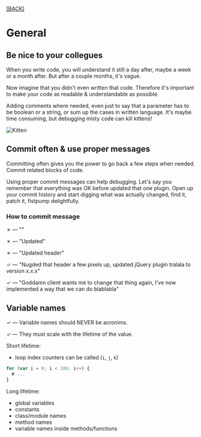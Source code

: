 [[BACK]](README.md)

# General

## Be nice to your collegues

When you write code, you will understand it still a day after, maybe a week or a month after. But after a couple months, it's vague. 

Now imagine that you didn't even written that code. Therefore it's important to make your code as readable & understandable as possible. 

Adding comments where needed, even just to say that a parameter has to be boolean or a string, or sum up the cases in written language. It's maybe time consuming, but debugging misty code can kill kittens!

![Kitten](http://cl.ly/image/3q3u1N1D3I1D/0027.jpg)

## Commit often & use proper messages

Committing often gives you the power to go back a few steps when needed. Commit related blocks of code.

Using proper commit messages can help debugging. Let's say you remember that everything was OK before updated that one plugin. Open up your commit history and start digging what was actually changed, find it, patch it, fistpump delightfully.

### How to commit message

✗ — ""

✗ — "Updated"

✗ — "Updated header"

✓ — "Nugded that header a few pixels up, updated jQuery plugin tralala to version x.x.x"

✓ — "Goddamn client wants me to change that thing again, I've now implemented a way that we can do blablabla"


## Variable names

✓ — Variable names should NEVER be acronims.

✓ — They must scale with the lifetime of the value.

Short lifetime:
- loop index counters can be called (`i`, `j`, `k`)

```js
for (var i = 0; i < 100; i++) {
  # ...
}
```

Long lifetime:
- global variables
- constants
- class/module names
- method names
- variable names inside methods/functions
